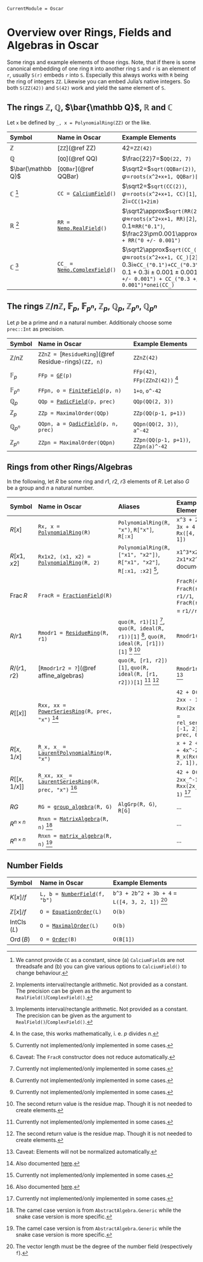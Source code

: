 ```@meta
CurrentModule = Oscar
```

# Overview over Rings, Fields and Algebras in Oscar

Some rings and example elements of those rings.
Note, that if there is some canonical embedding of one ring `R` into another ring `S` and `r` is an element of `r`, usually `S(r)` embeds `r` into `S`. Especially this always works with `R` being the ring of integers `ZZ`. Likewise you can embed Julia’s native integers. So both `S(ZZ(42))` and `S(42)` work and yield the same element of `S`.

## The rings $\mathbb Z$, $\mathbb Q$, $\bar{\mathbb Q}$, $\mathbb R$ and $\mathbb C$
Let `x` be defined by `_, x = PolynomialRing(ZZ)` or the like.

| Symbol            | Name in Oscar                           | Example Elements         |
|:------------------|:----------------------------------------|:-------------------------|
| $\mathbb Z$       | [`ZZ`](@ref ZZ)                         | $42=$`ZZ(42)`            |
| $\mathbb Q$       | [`QQ`](@ref QQ)                         | $\frac{22}7=$`QQ(22, 7)` |
| $\bar{\mathbb Q}$ | [`QQBar`](@ref QQBar)                   | $\sqrt2=$`sqrt(QQBar(2))`, $\varphi=$`roots(x^2+x+1, QQBar)[1]` |
| $\mathbb C$ [^1]  | `CC = `[`CalciumField`](@ref)`()`       | $\sqrt2=$`sqrt(CC(2))`, $\varphi=$`roots(x^2+x+1, CC)[1]`, $1+2\mathrm i=$`CC(1+2im)` |
| $\mathbb R$ [^2]  | `RR = `[`Nemo.RealField`](@ref)`()`     | $\sqrt2\approx$`sqrt(RR(2))`, $\varphi\approx$`roots(x^2+x+1, RR)[2]`, $0.1\approx$`RR("0.1")`, $\frac23\pm0.001\approx$`RR(QQ(2,3)) + RR("0 +/- 0.001")` |
| $\mathbb C$ [^2]  | `CC_ = `[`Nemo.ComplexField`](@ref)`()` | $\sqrt2\approx$`sqrt(CC_(2))`, $\varphi\approx$`roots(x^2+x+1, CC_)[2]`, $0.1+0.3\mathrm i\approx$`CC_("0.1")+CC_("0.3")*onei(CC_)`, $0.1+0.3\mathrm i\pm0.001\pm0.001\mathrm i\approx$`CC_("0.1 +/- 0.001") + CC_("0.3 +/- 0.001")*onei(CC_)` |

## The rings $\mathbb Z/n\mathbb Z$, $\mathbb F_p$, $\mathbb F_{p^n}$, $\mathbb Z_p$, $\mathbb Q_p$, $\mathbb Z_{p^n}$, $\mathbb Q_{p^n}$
Let $p$ be a prime and $n$ a natural number. Additionaly choose some `prec::Int` as precision.

| Symbol                 | Name in Oscar                                  | Example Elements                    |
|:-----------------------|:-----------------------------------------------|:------------------------------------|
| $\mathbb Z/n\mathbb Z$ | `ZZnZ = `[`ResidueRing`](@ref Residue-rings)`(ZZ, n)` | `ZZnZ(42)`                   |
| $\mathbb F_p$          | `FFp = `[`GF`](@ref)`(p)`                      | `FFp(42)`, `FFp(ZZnZ(42))` [^3]     |
| $\mathbb F_{p^n}$      | `FFpn, o = `[`FiniteField`](@ref)`(p, n)`      | `1+o`, `o^-42`                      |
| $\mathbb Q_p$          | `QQp = `[`PadicField`](@ref)`(p, prec)`        | `QQp(QQ(2, 3))`                     |
| $\mathbb Z_p$          | `ZZp = MaximalOrder(QQp)`                      | `ZZp(QQ(p-1, p+1))`                 |
| $\mathbb Q_{p^n}$      | `QQpn, a = `[`QadicField`](@ref)`(p, n, prec)` | `QQpn(QQ(2, 3))`, `a^-42`           |
| $\mathbb Z_{p^n}$      | `ZZpn = MaximalOrder(QQpn)`                    | `ZZpn(QQ(p-1, p+1))`, `ZZpn(a)^-42` |
<!-- Shouldn’t all `ResidueRing`s be subtypes of `ResRing`?
I’m also confused, that ResidueRing itself is no type, but merely a function, that happens to be uppercase, while in other such contexts snakecase is used. Shouldn’t we settle for one case? -->

## Rings from other Rings/Algebras
In the following, let $R$ be some ring and $r1$, $r2$, $r3$ elements of $R$.
Let also $G$ be a group and $n$ a natural number.

| Symbol                 | Name in Oscar                                                  | Aliases                                                                                     | Example Elements                                                                          |
|:-----------------------|:---------------------------------------------------------------|:--------------------------------------------------------------------------------------------|:------------------------------------------------------------------------------------------|
| $R[x]$                 | `Rx, x = `[`PolynomialRing`](@ref)`(R)`                        | `PolynomialRing(R, "x")`, `R["x"]`, `R[:x]`                                                 | `x^3 + 2x^2 + 3x + 4` $=$ `Rx([4, 3, 2, 1])`                                              |
| $R[x1,x2]$             | `Rx1x2, (x1, x2) = `[`PolynomialRing`](@ref)`(R, 2)`           | `PolynomialRing(R, ["x1", "x2"])`, `R["x1", "x2"]`, `R[:x1, :x2]` [^0],                     | `x1^3*x2 - 2x1*x2^3`, see documentation                                                   |
| $\operatorname{Frac}R$ | `FracR = `[`FractionField`](@ref)`(R)`                         |                                                                                             | `FracR(42)`, `FracR(r1)` $=$ `r1//1`, `FracR(r1, r2)` $=$ `r1//r2` [^4]                   |
| $R/r1$                 | `Rmodr1 = `[`ResidueRing`](@ref)`(R, r1)`                      | `quo(R, r1)[1]` [^0], `quo(R, ideal(R, r1))[1]` [^0], `quo(R, ideal(R, [r1]))[1]` [^0] [^5] | `Rmodr1(r2)`                                                                              |
| $R/(r1, r2)$           | [`Rmodr1r2 = ?`](@ref affine_algebras)                         | `quo(R, [r1, r2])[1]`, `quo(R, ideal(R, [r1, r2]))[1]` [^0] [^5]                            | `Rmodr1r2(r3)` [^6]                                                                       |
| $R[[x]]$               | `Rxx, xx = `[`PowerSeriesRing`](@ref)`(R, prec, "x")` [^7]     |                                                                                             | `42 + O(xx^2)`, `2xx - 1` $=$ `Rxx(2x - 1)` [^0] $=$ `rel_series(R, [-1, 2], 2, prec, 0)` |
| $R[x, 1/x]$            | `R_x, x_ = `[`LaurentPolynomialRing`](@ref)`(R, "x")`          |                                                                                             | `x + 2 + 3x^-1 + 4x^-2` $=$ `R_x(Rx([4, 3, 2, 1]), -2)`                                   |
| $R[[x, 1/x]]$          | `R_xx, xx_ = `[`LaurentSeriesRing`](@ref)`(R, prec, "x")` [^7] |                                                                                             | `42 + O(xx_^2)`, `2xx_^-1 - 1` $=$ `Rxx(2x_^-1 - 1)` [^0]                                 |
| $RG$                   | `RG = `[`group_algebra`](@ref)`(R, G)`                         | `AlgGrp(R, G)`, `R[G]`                                                                      | ...                                                                                       |
| $R^{n\times n}$        | `Rnxn = `[`MatrixAlgebra`](@ref)`(R, n)` [^8]                  |                                                                                             | ...                                                                                       |
| $R^{n\times n}$        | `Rnxn = `[`matrix_algebra`](@ref)`(R, n)` [^8]                 |                                                                                             | ...                                                                                       |


## Number Fields

| Symbol                     | Name in Oscar                            | Example Elements                               |
|:---------------------------|:-----------------------------------------|:-----------------------------------------------|
| $K[x]/f$                   | `L, b = `[`NumberField`](@ref)`(f, "b")` | `b^3 + 2b^2 + 3b + 4` = `L([4, 3, 2, 1])` [^9] |
| $\mathbb Z[x]/f$           | `O = `[`EquationOrder`](@ref)`(L)`       | `O(b)`                                         |
| $\operatorname{IntCls}(L)$ | `O = `[`MaximalOrder`](@ref)`(L)`        | `O(b)`                                         |
| $\operatorname{Ord}(B)$    | `O = `[`Order`](@ref)`(B)`               | `O(B[1])`                                      |

[^0]: Currently not implemented/only implemented in some cases.
[^1]: We cannot provide `CC` as a constant, since (a) `CalciumField`s are not threadsafe and (b) you can give various options to `CalciumField()` to change behaviour.
[^2]: Implements interval/rectangle arithmetic. Not provided as a constant. The precision can be given as the argument to `RealField()`/`ComplexField()`.
[^3]: In the case, this works mathematically, i. e. $p$ divides $n$.
[^4]: Caveat: The `FracR` constructor does not reduce automatically.
[^5]: The second return value is the residue map. Though it is not needed to create elements.
[^6]: Caveat: Elements will not be normalized automatically.
[^7]: Also documented [here](https://nemocas.github.io/AbstractAlgebra.jl/stable/series).
[^8]: The camel case version is from `AbstractAlgebra.Generic` while the snake case version is more specific.
[^9]: The vector length must be the degree of the number field (respectively `f`).
